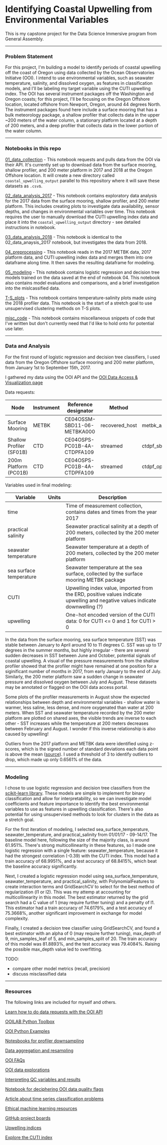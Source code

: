 # Identifying Coastal Upwelling from Environmental Variables

This is my capstone project for the Data Science Immersive program from General Assembly. 

---

### Problem Statement

For this project, I'm building a model to identify periods of coastal upwelling off the coast of Oregon using data collected by the Ocean Observatories Initiatve (OOI). I intend to use environmental variables, such as seawater temperature, salinity, and dissolved oxygen, as features in classification models, and I'll be labeling my target variable using the CUTI upwelling index. The OOI has several instrument packages off the Washington and Oregon coasts; for this project, I'll be focusing on the Oregon Offshore location, located offshore from Newport, Oregon, around 44 degrees North. The instrument packages found here include a surface mooring that has a bulk meteorology package, a shallow profiler that collects data in the upper ~200 meters of the water column, a stationary platform located at a depth of 200 meters, and a deep profiler that collects data in the lower portion of the water column.

---

### Notebooks in this repo

[01_data_collection](https://github.com/dgumustel/coastal-upwelling/blob/main/notebooks/01_data_collection.ipynb) - This notebook requests and pulls data from the OOI via their API. It's currently set up to download data from the surface mooring, shallow profiler, and 200 meter platform in 2017 and 2018 at the Oregon Offshore location. It will create a new directory called `coastal_upwelling_output` parallel to this repository where it will save these datasets as `.csv`s. 

[02_data_analysis_2017](https://github.com/dgumustel/coastal-upwelling/blob/main/notebooks/02_data_analysis_2017.ipynb) - This notebook contains exploratory data analysis for the 2017 data from the surface mooring, shallow profiler, and 200 meter platform. This includes creating plots to investigate data availability, sensor depths, and changes in environmental variables over time. This notebook requires the user to manually download the CUTI upwelling index data and place it into the `coastal_upwelling_output` directory - see detailed instructions in notebook.

[03_data_analysis_2018](https://github.com/dgumustel/coastal-upwelling/blob/main/notebooks/03_data_analysis_2018.ipynb) - This notebook is identical to the 02_data_anaysis_2017 notebook, but investigates the data from 2018. 

[04_preprocessing](https://github.com/dgumustel/coastal-upwelling/blob/main/notebooks/04_preprocessing.ipynb) - This notebook reads in the 2017 METBK data, 2017 platform data, and CUTI upwelling index data and merges them into one dataframe along time. It then saves the resulting dataframe for modeling. 

[05_modeling](https://github.com/dgumustel/coastal-upwelling/blob/main/notebooks/05_modeling.ipynb) - This notebook contains logistic regression and decision tree models trained on the data saved at the end of notebook 04. This notebook also contains model evaluations and comparisons, and a brief investigation into the mislcassified data.

[T-S_plots](https://github.com/dgumustel/coastal-upwelling/blob/main/notebooks/T-S_plots.ipynb) - This notebook contains temperature-salinity plots made using the 2018 profiler data. This notebook is the start of a stretch goal to use unsupervised clustering methods on T-S plots.

[misc_code](https://github.com/dgumustel/coastal-upwelling/blob/main/notebooks/misc_code.ipynb) - This notebook contains miscellaneous snippets of code that I've written but don't currently need that I'd like to hold onto for potential use later. 

---

### Data and Analysis

For the first round of logistic regression and decision tree classifiers, I used data from the Oregon Offshore surface mooring and 200 meter platform, from January 1st to September 15th, 2017. 

I gathered my data using the OOI API and the [OOI Data Access & Visualization page](https://ooinet.oceanobservatories.org/data_access/#CE)

Data requests: 

| Node                     | Instrument | Reference designator        | Method         | Stream                           |
|--------------------------|------------|-----------------------------|----------------|----------------------------------|
| Surface Mooring          | METBK      | CE04OSSM-SBD11-06-METBKA000 | recovered_host | metbk_a_dcl_instrument_recovered |
| Shallow Profiler (SF01B) | CTD        | CE04OSPS-PC01B-4A-CTDPFA109 | streamed       | ctdpf_sbe43_sample               |
| 200m Platform (PC01B)    | CTD        | CE04OSPS-PC01B-4A-CTDPFA109 | streamed       | ctdpf_optode_sample              |

Variables used in final modeling:

| Variable                |Units| Description                                                                               |
|-------------------------|---|------------------------------------------------------------------------------------------|
| time                    | | Time of measurement collection, contains dates and times from the year 2017               |
| practical salinity      | | Seawater practical salinity at a depth of 200 meters, collected by the 200 meter platform |
| seawater temperature    | | Seawater temperature at a depth of 200 meters, collected by the 200 meter platform        |
| sea surface temperature | | Seawater temperature at the sea surface, collected by the surface mooring METBK package   |
| CUTI                    | | Upwelling index value, imported from the ERD, positive values indicate upwelling and negative values indicate downwelling (?)|
| upwelling               | | One-hot encoded version of the CUTI data: 0 for CUTI <= 0 and 1 for CUTI > 0              |

In the data from the surface mooring, sea surface temperature (SST) was stable between January to April around 10 to 11 degrees C. SST was up to 17 degrees in the summer months, but highly irregular - there are several sudden decreases in SST between June and October, potential signals of coastal upwelling. A visual of the pressure measurements from the shallow profiler showed that the profiler might have remained at one position for a siginificant number of months in 2017, from early January to the end of July. Similarly, the 200 meter platform saw a sudden change in seawater pressure and dissolved oxygen between July and August. These datasets may be annotated or flagged on the OOI data access portal. 

Some plots of the profiler measurements in August show the expected relationships between depth and environmental variables - shallow water is warmer, less saline, less dense, and more oxygenated than water at 200 meters. When SST and seawater temperature recorded by the 200 meter platform are plotted on shared axes, the visible trends are inverse to each other - SST increases while the temperature at 200 meters decreases between February and August. I wonder if this inverse relationship is also caused by upwelling! 

Outliers from the 2017 platform and METBK data were identified using z-scores, which is the signed number of standard deviations each data point is above the mean ([source](https://towardsdatascience.com/ways-to-detect-and-remove-the-outliers-404d16608dba)). I used a threshold of 3 to identify outliers to drop, which made up only 0.6561% of the data. 

---

### Modeling

I chose to use logistic regression and decision tree classifiers from the [scikit-learn library](https://scikit-learn.org/stable/index.html). These models are simple to implement for binary classification and allow for interpretability, so we can investigate model coefficients and feature importance to identify the best environmental variables to use as features in upwelling classification. There's also potential for using unsupervised methods to look for clusters in the data as a stretch goal. 

For the first iteration of modeling, I selected sea_surface_temperature, seawater_temperature, and practical_salinity from 01/01/17 - 09-14/17. The baseline model here, following the size of the majority class, is around 61.951%. There's strong multicollinearity in these features, so I made one logistic regression with a single feature: seawater_temperature, because it had the strongest correlation (-0.39) with the CUTI index. This model had a train accuracy of 68.9951%, and a test accuracy of 68.8415%, which beat the baseline accuracy significantly. 

Next, I created a logistic regression model using sea_surface_temperature, seawater_temperature, and practical_salinity, with PolynomialFeatures to create interaction terms and GridSearchCV to select for the best method of regularization (l1 or l2). This was my attemp at accounting for multicollinearity in this model. The best estimator returned by the grid search had a C value of 1 (may require further tuning) and a penalty of l1. This estimator had a train accuracy of 74.6179%, and a test accuracy of 75.3668%, another significant improvement in exchange for model complexity. 

Finally, I created a decision tree classifier using GridSearchCV, and found a best estimator with an alpha of 0 (may require further tuning), max_depth of 9, min_samples_leaf of 5, and min_samples_split of 20. The train accuracy of this model was 81.8893%, and the test accuracy was 79.4084%. Raising the possible max_depth value led to overfitting.

TODO: 
- compare other model metrics (recall, precision)
- discuss misclassified data

---

### Resources

The following links are included for myself and others.

[Learn how to do data requests with the OOI API](https://datalab.marine.rutgers.edu/2020/05/data-requests-the-easy-way-with-the-ooi-api/#top)

[OOILAB Python Toolbox](https://datalab.marine.rutgers.edu/2020/11/my-ooilab-python-toolbox/)

[OOI Python Examples](https://datalab.marine.rutgers.edu/category/python-examples/)

[Notesbooks for profiler downsampling](https://github.com/ooi-data-review/2018-data-workshops/tree/master/chemistry/examples/extras2/Profiler_Downsampling)

[Data aggregation and resampling](https://github.com/ooi-data-review/2018-data-workshops/blob/master/chemistry/examples/extras1/Aggregation_and_Resampling.ipynb)

[OOI FAQs](https://oceanobservatories.org/faqs-knowledgebase/)

[OOI data explorations](https://datalab.marine.rutgers.edu/data-explorations/)

[Interpreting QC variables and results](https://oceanobservatories.org/knowledgebase/interpreting-qc-variables-and-results/)

[Notebook for deciphering OOI data quality flags](https://github.com/ooi-data-review/2018-data-workshops/blob/master/chemistry/examples/extras2/Deciphering_OOI_Data_Quality_Flags.ipynb)

[Article about time series classification problems](https://towardsdatascience.com/time-series-classification-with-deep-learning-d238f0147d6f)

[Ethical machine learning resources](https://github.com/EthicalML/awesome-production-machine-learning)

[GitHub project boards](https://docs.github.com/en/github/managing-your-work-on-github/about-project-boards#templates-for-project-boards)

[Upwelling indices](https://oceanview.pfeg.noaa.gov/products/upwelling/intro)

[Explore the CUTI index](https://heatherwelch.shinyapps.io/shiny_jacox_cuti/)
